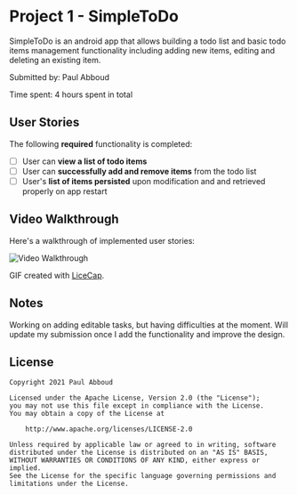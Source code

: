 # Project 1 - SimpleToDo

SimpleToDo is an android app that allows building a todo list and basic todo items management functionality including adding new items, editing and deleting an existing item.

Submitted by: Paul Abboud

Time spent: 4 hours spent in total

## User Stories

The following **required** functionality is completed:

* [ ] User can **view a list of todo items**
* [ ] User can **successfully add and remove items** from the todo list
* [ ] User's **list of items persisted** upon modification and and retrieved properly on app restart

## Video Walkthrough

Here's a walkthrough of implemented user stories:

<img src='https://imgur.com/a/x0ZJC2S' title='Video Walkthrough' width='' alt='Video Walkthrough' />

GIF created with [LiceCap](http://www.cockos.com/licecap/).

<blockquote class="imgur-embed-pub" lang="en" data-id="a/x0ZJC2S" data-context="false" ><a href="//imgur.com/a/x0ZJC2S"></a></blockquote><script async src="//s.imgur.com/min/embed.js" charset="utf-8"></script>

## Notes

Working on adding editable tasks, but having difficulties at the moment. Will update my submission once I add the functionality and improve the design.

## License

    Copyright 2021 Paul Abboud

    Licensed under the Apache License, Version 2.0 (the "License");
    you may not use this file except in compliance with the License.
    You may obtain a copy of the License at

        http://www.apache.org/licenses/LICENSE-2.0

    Unless required by applicable law or agreed to in writing, software
    distributed under the License is distributed on an "AS IS" BASIS,
    WITHOUT WARRANTIES OR CONDITIONS OF ANY KIND, either express or implied.
    See the License for the specific language governing permissions and
    limitations under the License.